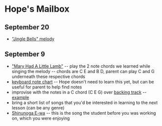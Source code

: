 # Hope's Mailbox

## September 20

- ["Jingle Bells" melody](./jingle.mp3)

## September 9
- ["Mary Had A Little Lamb"](./mary.mp3) -- play the 2 note chords we learned while singing the melody -- chords are C E and B D, parent can play C and G underneath these respective chords
- [keyboard note chart](https://www.lorenz.com/Files/Files/Lorenz/Products/Product_Images/PP314.jpg) --  Hope doesn't need to learn this yet, but can be useful for parent to help find notes
- improvise with the notes in a C chord (C E G) over [backing track](./backing.mp3) -- [example](./example.mp3)
- bring a short list of songs that you'd be interested in learning to the next lesson (can be any genre)
- [Shinunoga E-wa](https://www.youtube.com/watch?v=dawrQnvwMTY) -- this is the song the student before you was working on, which you were enjoying
